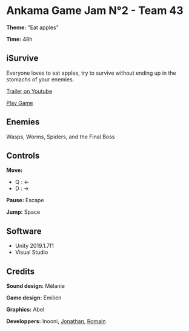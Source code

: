 # Ankama Game Jam N°2 - Team 43
**Theme:** "Eat apples"

**Time:** 48h

## iSurvive
Everyone loves to eat apples, try to survive without ending up in the stomachs of your enemies.

[Trailer on Youtube](https://www.youtube.com/watch?v=7Iu9L3IoQD4)

[Play Game](http://rbwebdev.ovh/iSurviveWebGL/)

## Enemies
Wasps, Worms, Spiders, and the Final Boss

## Controls
**Move:**
- Q : ←
- D : →

**Pause:** Escape

**Jump:** Space

## Software
- Unity 2019.1.7f1
- Visual Studio

## Credits
**Sound design:** Mélanie

**Game design:** Emilien

**Graphics:** Abel

**Developpers:** Inooni, [Jonathan](http://www.jonathanjorand.fr), [Romain](http://www.romainbrasier.fr)
